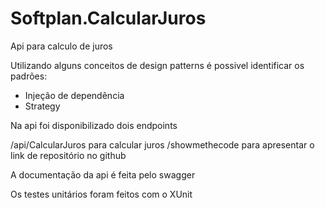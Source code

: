# Softplan.CalcularJuros

Api para calculo de juros

Utilizando alguns conceitos de design patterns é possivel identificar os padrões:
  - Injeção de dependência 
  - Strategy

Na api foi disponibilizado dois endpoints

/api/CalcularJuros para calcular juros 
/showmethecode para apresentar o link de repositório no github

A documentação da api é feita pelo swagger

Os testes unitários foram feitos com o XUnit

